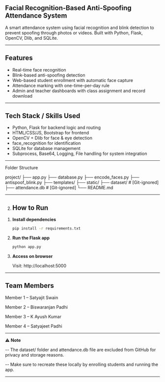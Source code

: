 ##  Facial Recognition-Based Anti-Spoofing Attendance System 

A smart attendance system using facial recognition and blink detection to prevent spoofing through photos or videos. Built with Python, Flask, OpenCV, Dlib, and SQLite.

---

##  Features

-  Real-time face recognition
-  Blink-based anti-spoofing detection
-  Web-based student enrollment with automatic face capture
-  Attendance marking with one-time-per-day rule
-  Admin and teacher dashboards with class assignment and record download

---

##  Tech Stack / Skills Used

- Python, Flask for backend logic and routing
- HTML/CSS/JS, Bootstrap for frontend
- OpenCV + Dlib for face & eye detection
- face_recognition for identification
- SQLite for database management
- Subprocess, Base64, Logging, File handling for system integration

---
 Folder Structure

project/
├── app.py
├── database.py
├── encode_faces.py
├── antispoof_blink.py
├── templates/
├── static/
├── dataset/ # [Git-ignored]
├── attendance.db # [Git-ignored]
└── README.md



-------------------------------
2) ##  How to Run

1. **Install dependencies**  

   ```bash
   pip install -r requirements.txt
2. **Run the Flask app**

   ```bash
   python app.py
3. **Access on browser**

    Visit: http://localhost:5000

----------------------------------
## Team Members

Member 1 – Satyajit Swain

Member 2 – Biswaranjan Padhi

Member 3 – K Ayush Kumar

Member 4 – Satyajeet Padhi

----------------------------------

⚠️ **Note**

 -- The dataset/ folder and attendance.db file are excluded from GitHub for privacy and storage reasons.

 -- Make sure to recreate these locally by enrolling students and running the app.


 ----------------------------
 
